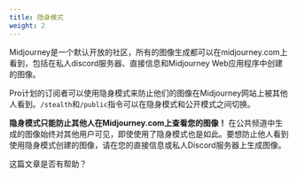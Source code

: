 ```yaml
---
title: 隐身模式
weight: 2
---
```


Midjourney是一个默认开放的社区，所有的图像生成都可以在midjourney.com上看到，包括在私人discord服务器、直接信息和Midjourney Web应用程序中创建的图像。

Pro计划的订阅者可以使用隐身模式来防止他们的图像在Midjourney网站上被其他人看到。`/stealth`和`/public`指令可以在隐身模式和公开模式之间切换。

**隐身模式只能防止其他人在Midjourney.com上查看您的图像！**
在公共频道中生成的图像始终对其他用户可见，即使使用了隐身模式也是如此。要想防止他人看到使用隐身模式创建的图像，请在您的直接信息或私人Discord服务器上生成图像。

这篇文章是否有帮助？